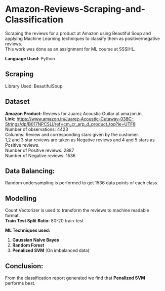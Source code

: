 # **Amazon-Reviews-Scraping-and-Classification**
Scraping the reviews for a product at Amazon using Beautiful Soup and applying Machine Learning techniques to classify them as positive/negative reviews.  
This work was done as an assignment for ML course at SSSIHL.  

**Language Used:** Python
## **Scraping**  
Library Used: BeautifulSoup

## **Dataset**
**Amazon Product:** Reviews for Juarez Acoustic Guitar at amazon.in.  
**Link:** https://www.amazon.in/Juarez-Acoustic-Cutaway-038C-Strings/dp/B017NPCSLI/ref=cm_cr_arp_d_product_top?ie=UTF8  
Number of observations: 4423  
Columns: Review and corresponding stars given by the customer.  
1,2 and 3 star reviews are taken as Negative reviews and 4 and 5 stars as Positive reviews.  
Number of Positive reviews: 2887  
Number of Negative reviews: 1536  

## **Data Balancing:**
Random undersampling is performed to get 1536 data points of each class.  

## **Modelling**
Count Vectorizer is used to transform the reviews to machine readable format.  
**Train Test Split Ratio:** 80-20 train-test

**ML Techniques used:**  
1. **Gaussian Naive Bayes**
1. **Random Forest**
1. **Penalized SVM** (On imbalanced data)

## **Conclusion:**
From the classification report generated we find that **Penalized SVM** performs best.

